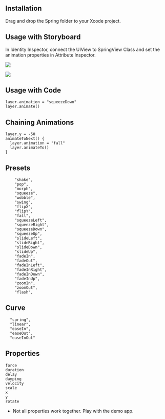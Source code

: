 ## Installation
Drag and drop the Spring folder to your Xcode project.

## Usage with Storyboard
In Identity Inspector, connect the UIView to SpringView Class and set the animation properties in Attribute Inspector.

![](http://cl.ly/image/1006331m1L11/class.png)

![](http://cl.ly/image/40142G3d1u3N/attribute.png)

## Usage with Code
    layer.animation = "squeezeDown"
    layer.animate()

## Chaining Animations
    layer.y = -50
    animateToNext() {
      layer.animation = "fall"
      layer.animateTo()
    }

## Presets
        "shake",
        "pop",
        "morph",
        "squeeze",
        "wobble",
        "swing",
        "flipX",
        "flipY",
        "fall",
        "squeezeLeft",
        "squeezeRight",
        "squeezeDown",
        "squeezeUp",
        "slideLeft",
        "slideRight",
        "slideDown",
        "slideUp",
        "fadeIn",
        "fadeOut",
        "fadeInLeft",
        "fadeInRight",
        "fadeInDown",
        "fadeInUp",
        "zoomIn",
        "zoomOut",
        "flash",

## Curve
      "spring", 
      "linear", 
      "easeIn", 
      "easeOut", 
      "easeInOut"

## Properties
    force
    duration
    delay
    damping
    velocity
    scale
    x
    y
    rotate

* Not all properties work together. Play with the demo app.
